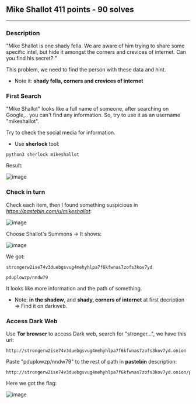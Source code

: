 ## Mike Shallot 411 points - 90 solves
----------
### Description
"Mike Shallot is one shady fella. We are aware of him trying to share some specific intel, but hide it amongst the corners and crevices of internet. Can you find his secret? "

This problem, we need to find the person with these data and hint.

* Note it: <strong>shady fella, corners and crevices of internet</strong>

### First Search 

"Mike Shallot" looks like a full name of someone, after searching on Google,.. you can't find any information. So, try to use it as an username "mikeshallot".

Try to check the social media for information. 

* Use <strong>sherlock</strong> tool: 
```
python3 sherlock mikeshallot
```
Result: <br>

![image](https://media.discordapp.net/attachments/621710864004677632/888832165993914408/unknown.png?width=720&height=134)

### Check in turn

Check each item, then I found something suspicious in <em>https://pastebin.com/u/mikeshallot</em>:<br>

![image](https://media.discordapp.net/attachments/621710864004677632/889346030489960468/unknown.png?width=720&height=159)


Choose Shallot's Summons -> It shows: <br>

![image](https://media.discordapp.net/attachments/621710864004677632/889346694301507604/unknown.png?width=720&height=232)

We got: 
```
strongerw2ise74v3duebgsvug4mehyhlpa7f6kfwnas7zofs3kov7yd

pduplowzp/nndw79
```
It looks like more information and the path of something. 

* Note: <strong>in the shadow</strong>, and <strong>shady, corners of internet</strong> at first decription => Find it on darkweb.

### Access Dark Web

Use <strong>Tor browser</strong> to access Dark web, search for "stronger...", we have this url: 
```
http://strongerw2ise74v3duebgsvug4mehyhlpa7f6kfwnas7zofs3kov7yd.onion
```


Paste "pduplowzp/nndw79" to the rest of path in <strong>pastebin</strong> description: 
```
http://strongerw2ise74v3duebgsvug4mehyhlpa7f6kfwnas7zofs3kov7yd.onion/pduplowzp/nndw79
```

Here we got the flag: <br>

![image](https://media.discordapp.net/attachments/621710864004677632/888832468092850186/unknown.png?width=720&height=140)

